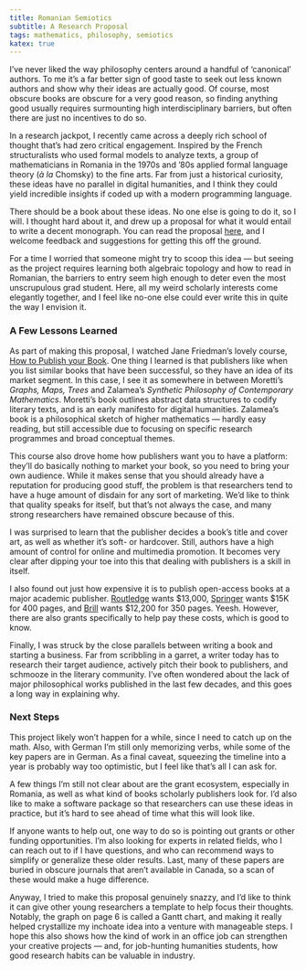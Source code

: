 ```yaml
---
title: Romanian Semiotics
subtitle: A Research Proposal
tags: mathematics, philosophy, semiotics
katex: true
---
```


I’ve never liked the way philosophy centers around a handful of ‘canonical’ authors.
To me it’s a far better sign of good taste to seek out less known authors and show why their ideas are actually good.
Of course, most obscure books are obscure for a very good reason, so finding anything good usually requires surmounting high interdisciplinary barriers,
but often there are just no incentives to do so.

In a research jackpot, I recently came across a deeply rich school of thought that’s had zero critical engagement.
Inspired by the French structuralists who used formal models to analyze texts, 
a group of mathematicians in Romania in the 1970s and ’80s applied formal language theory (*à la* Chomsky) to the fine arts.
Far from just a historical curiosity, these ideas have no parallel in digital humanities, and I think they could yield incredible insights if coded up with a modern programming language.

There should be a book about these ideas. No one else is going to do it, so I will. 
I thought hard about it, and drew up a proposal for what it would entail to write a decent monograph.
You can read the proposal [here](https://gjoncas.github.io/static/romanian-semiotics-proposal.pdf), and I welcome feedback and suggestions for getting this off the ground.

For a time I worried that someone might try to scoop this idea — but seeing as the project requires learning both algebraic topology and how to read in Romanian,
the barriers to entry seem high enough to deter even the most unscrupulous grad student. 
Here, all my weird scholarly interests come elegantly together, and I feel like no-one else could ever write this in quite the way I envision it.

### A Few Lessons Learned

As part of making this proposal, I watched Jane Friedman’s lovely course, [How to Publish your Book](https://www.thegreatcourses.com/courses/how-to-publish-your-book).
One thing I learned is that publishers like when you list similar books that have been successful, so they have an idea of its market segment.
In this case, I see it as somewhere in between Moretti’s *Graphs, Maps, Trees* and Zalamea’s *Synthetic Philosophy of Contemporary Mathematics*.
Moretti’s book outlines abstract data structures to codify literary texts, and is an early manifesto for digital humanities.
Zalamea’s book is a philosophical sketch of higher mathematics — hardly easy reading, but still accessible due to focusing on specific research programmes and broad conceptual themes.

This course also drove home how publishers want you to have a platform: they’ll do basically nothing to market your book, so you need to bring your own audience.
While it makes sense that you should already have a reputation for producing good stuff, the problem is that researchers tend to have a huge amount of disdain for any sort of marketing.
We’d like to think that quality speaks for itself, but that’s not always the case, and many strong researchers have remained obscure because of this.

I was surprised to learn that the publisher decides a book’s title and cover art, as well as whether it’s soft- or hardcover.
Still, authors have a high amount of control for online and multimedia promotion.
It becomes very clear after dipping your toe into this that dealing with publishers is a skill in itself.

I also found out just how expensive it is to publish open-access books at a major academic publisher.
[Routledge](https://www.routledge.com/our-products/open-access-books/publishing-oa-books/book-publication-charges) wants $13,000, 
[Springer](https://www.springernature.com/gp/open-research/journals-books/books/pricing) wants $15K for 400 pages, 
and [Brill](https://brill.com/page/2244) wants $12,200 for 350 pages.
Yeesh. However, there are also grants specifically to help pay these costs, which is good to know.

Finally, I was struck by the close parallels between writing a book and starting a business.
Far from scribbling in a garret, a writer today has to research their target audience, actively pitch their book to publishers, and schmooze in the literary community.
I’ve often wondered about the lack of major philosophical works published in the last few decades, and this goes a long way in explaining why.

### Next Steps

This project likely won’t happen for a while, since I need to catch up on the math.
Also, with German I’m still only memorizing verbs, while some of the key papers are in German.
As a final caveat, squeezing the timeline into a year is probably way too optimistic, but I feel like that’s all I can ask for.

A few things I’m still not clear about are the grant ecosystem, especially in Romania, as well as what kind of books scholarly publishers look for. 
I’d also like to make a software package so that researchers can use these ideas in practice, but it’s hard to see ahead of time what this will look like.

If anyone wants to help out, one way to do so is pointing out grants or other funding opportunities.
I’m also looking for experts in related fields, who I can reach out to if I have questions, and who can recommend ways to simplify or generalize these older results.
Last, many of these papers are buried in obscure journals that aren’t available in Canada, so a scan of these would make a huge difference.

Anyway, I tried to make this proposal genuinely snazzy, and I’d like to think it can give other young researchers a template to help focus their thoughts.
Notably, the graph on page 6 is called a Gantt chart, and making it really helped crystallize my inchoate idea into a venture with manageable steps.
I hope this also shows how the kind of work in an office job can strengthen your creative projects — 
and, for job-hunting humanities students, how good research habits can be valuable in industry.
